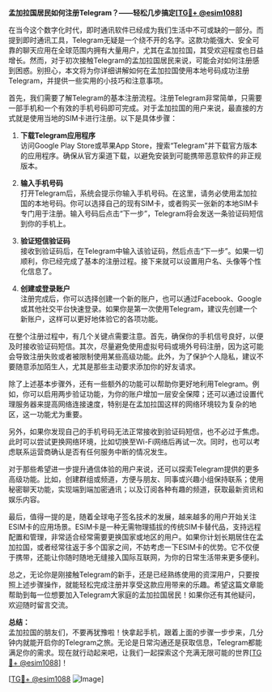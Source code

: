 **孟加拉国居民如何注册Telegram？——轻松几步搞定[[TG💪+ @esim1088](https://t.me/s/esim1088)]**

在当今这个数字化时代，即时通讯软件已经成为我们生活中不可或缺的一部分。而提到即时通讯工具，Telegram无疑是一个绕不开的名字。这款功能强大、安全可靠的聊天应用在全球范围内拥有大量用户，尤其在孟加拉国，其受欢迎程度也日益增长。然而，对于初次接触Telegram的孟加拉国居民来说，可能会对如何注册感到困惑。别担心，本文将为你详细讲解如何在孟加拉国使用本地号码成功注册Telegram，并提供一些实用的小技巧和注意事项。

首先，我们需要了解Telegram的基本注册流程。注册Telegram非常简单，只需要一部手机和一个有效的手机号码即可完成。对于孟加拉国的用户来说，最直接的方式就是使用当地的SIM卡进行注册。以下是具体步骤：

1. **下载Telegram应用程序**  
   访问Google Play Store或苹果App Store，搜索“Telegram”并下载官方版本的应用程序。确保从官方渠道下载，以避免安装到可能携带恶意软件的非正规版本。

2. **输入手机号码**  
   打开Telegram后，系统会提示你输入手机号码。在这里，请务必使用孟加拉国的本地号码。你可以选择自己的现有SIM卡，或者购买一张新的本地SIM卡专门用于注册。输入号码后点击“下一步”，Telegram将会发送一条验证码短信到你的手机上。

3. **验证短信验证码**  
   接收到验证码后，在Telegram中输入该验证码，然后点击“下一步”。如果一切顺利，你已经完成了基本的注册过程。接下来就可以设置用户名、头像等个性化信息了。

4. **创建或登录账户**  
   注册完成后，你可以选择创建一个新的账户，也可以通过Facebook、Google或其他社交平台快速登录。如果你是第一次使用Telegram，建议先创建一个新账户，这样可以更好地体验它的各项功能。

在整个注册过程中，有几个关键点需要注意。首先，确保你的手机信号良好，以便及时接收验证码短信。其次，尽量避免使用虚拟号码或境外号码注册，因为这可能会导致注册失败或者被限制使用某些高级功能。此外，为了保护个人隐私，建议不要随意添加陌生人，尤其是那些主动要求添加你的好友请求。

除了上述基本步骤外，还有一些额外的功能可以帮助你更好地利用Telegram。例如，你可以启用两步验证功能，为你的账户增加一层安全保障；还可以通过设置代理服务器来提高网络连接速度，特别是在孟加拉国这样的网络环境较为复杂的地区，这一功能尤为重要。

另外，如果你发现自己的手机号码无法正常接收到验证码短信，也不必过于焦虑。此时可以尝试更换网络环境，比如切换至Wi-Fi网络后再试一次。同时，也可以考虑联系运营商确认是否有任何服务中断的情况发生。

对于那些希望进一步提升通信体验的用户来说，还可以探索Telegram提供的更多高级功能。比如，创建群组或频道，方便与朋友、同事或兴趣小组保持联系；使用秘密聊天功能，实现端到端加密通讯；以及订阅各种有趣的频道，获取最新资讯和娱乐内容。

最后，值得一提的是，随着全球电子签名技术的发展，越来越多的用户开始关注ESIM卡的应用场景。ESIM卡是一种无需物理插拔的传统SIM卡替代品，支持远程配置和管理，非常适合经常需要更换国家或地区的用户。如果你计划长期居住在孟加拉国，或者经常往返于多个国家之间，不妨考虑一下ESIM卡的优势。它不仅便于携带，还能让你随时随地无缝接入国际互联网，为你的日常生活带来更多便利。

总之，无论你是刚接触Telegram的新手，还是已经熟练使用的资深用户，只要按照上述步骤操作，就能轻松完成注册并享受这款应用带来的乐趣。希望这篇文章能帮助到每一位想要加入Telegram大家庭的孟加拉国居民！如果你还有其他疑问，欢迎随时留言交流。

**总结：**  
孟加拉国的朋友们，不要再犹豫啦！快拿起手机，跟着上面的步骤一步步来，几分钟内就能开启你的Telegram之旅。无论是日常沟通还是获取信息，Telegram都能满足你的需求。现在就行动起来吧，让我们一起探索这个充满无限可能的世界[[TG💪+ @esim1088](https://t.me/s/esim1088)]！

[[TG💪+ @esim1088](https://t.me/s/esim1088) ![Image](https://i.postimg.cc/4NQfJmqS/Snipaste-2025-05-13-00-14-12.png)]